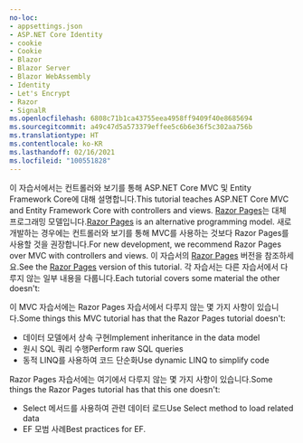 ```yaml
---
no-loc:
- appsettings.json
- ASP.NET Core Identity
- cookie
- Cookie
- Blazor
- Blazor Server
- Blazor WebAssembly
- Identity
- Let's Encrypt
- Razor
- SignalR
ms.openlocfilehash: 6808c71b1ca43755eea4958ff9409f40e8685694
ms.sourcegitcommit: a49c47d5a573379effee5c6b6e36f5c302aa756b
ms.translationtype: HT
ms.contentlocale: ko-KR
ms.lasthandoff: 02/16/2021
ms.locfileid: "100551828"
---
```

<span data-ttu-id="bd04f-101">이 자습서에서는 컨트롤러와 보기를 통해 ASP.NET Core MVC 및 Entity Framework Core에 대해 설명합니다.</span><span class="sxs-lookup"><span data-stu-id="bd04f-101">This tutorial teaches ASP.NET Core MVC and Entity Framework Core with controllers and views.</span></span> <span data-ttu-id="bd04f-102">[Razor Pages](xref:razor-pages/index)는 대체 프로그래밍 모델입니다.</span><span class="sxs-lookup"><span data-stu-id="bd04f-102">[Razor Pages](xref:razor-pages/index) is an alternative programming model.</span></span> <span data-ttu-id="bd04f-103">새로 개발하는 경우에는 컨트롤러와 보기를 통해 MVC를 사용하는 것보다 Razor Pages를 사용할 것을 권장합니다.</span><span class="sxs-lookup"><span data-stu-id="bd04f-103">For new development, we recommend Razor Pages over MVC with controllers and views.</span></span> <span data-ttu-id="bd04f-104">이 자습서의 [Razor Pages](xref:data/ef-rp/intro) 버전을 참조하세요.</span><span class="sxs-lookup"><span data-stu-id="bd04f-104">See the [Razor Pages](xref:data/ef-rp/intro) version of this tutorial.</span></span> <span data-ttu-id="bd04f-105">각 자습서는 다른 자습서에서 다루지 않는 일부 내용을 다룹니다.</span><span class="sxs-lookup"><span data-stu-id="bd04f-105">Each tutorial covers some material the other doesn't:</span></span>

<span data-ttu-id="bd04f-106">이 MVC 자습서에는 Razor Pages 자습서에서 다루지 않는 몇 가지 사항이 있습니다.</span><span class="sxs-lookup"><span data-stu-id="bd04f-106">Some things this MVC tutorial has that the Razor Pages tutorial doesn't:</span></span>

* <span data-ttu-id="bd04f-107">데이터 모델에서 상속 구현</span><span class="sxs-lookup"><span data-stu-id="bd04f-107">Implement inheritance in the data model</span></span>
* <span data-ttu-id="bd04f-108">원시 SQL 쿼리 수행</span><span class="sxs-lookup"><span data-stu-id="bd04f-108">Perform raw SQL queries</span></span>
* <span data-ttu-id="bd04f-109">동적 LINQ를 사용하여 코드 단순화</span><span class="sxs-lookup"><span data-stu-id="bd04f-109">Use dynamic LINQ to simplify code</span></span>

<span data-ttu-id="bd04f-110">Razor Pages 자습서에는 여기에서 다루지 않는 몇 가지 사항이 있습니다.</span><span class="sxs-lookup"><span data-stu-id="bd04f-110">Some things the Razor Pages tutorial has that this one doesn't:</span></span>

* <span data-ttu-id="bd04f-111">Select 메서드를 사용하여 관련 데이터 로드</span><span class="sxs-lookup"><span data-stu-id="bd04f-111">Use Select method to load related data</span></span>
* <span data-ttu-id="bd04f-112">EF 모범 사례</span><span class="sxs-lookup"><span data-stu-id="bd04f-112">Best practices for EF.</span></span>